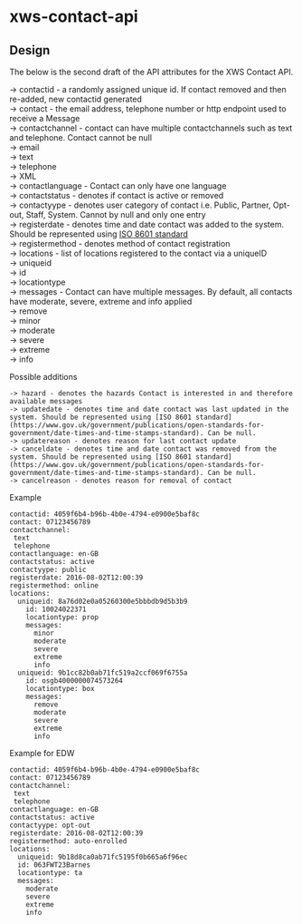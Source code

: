 # xws-contact-api

## Design

The below is the second draft of the API attributes for the XWS Contact API.  

-> contactid - a randomly assigned unique id. If contact removed and then re-added, new contactid generated  
-> contact - the email address, telephone number or http endpoint used to receive a Message  
-> contactchannel - contact can have multiple contactchannels such as text and telephone. Contact cannot be null  
  -> email  
  -> text  
  -> telephone  
  -> XML  
-> contactlanguage - Contact can only have one language  
-> contactstatus - denotes if contact is active or removed  
-> contactyype - denotes user category of contact i.e. Public, Partner, Opt-out, Staff, System. Cannot by null and only one entry  
-> registerdate - denotes time and date contact was added to the system. Should be represented using [ISO 8601 standard](https://www.gov.uk/government/publications/open-standards-for-government/date-times-and-time-stamps-standard)  
-> registermethod - denotes method of contact registration  
-> locations - list of locations registered to the contact via a uniqueID  
  -> uniqueid  
    -> id  
    -> locationtype  
    -> messages - Contact can have multiple messages. By default, all contacts have moderate, severe, extreme and info applied  
      -> remove  
      -> minor  
      -> moderate  
      -> severe  
      -> extreme  
      -> info  

Possible additions

~~~~
-> hazard - denotes the hazards Contact is interested in and therefore available messages
-> updatedate - denotes time and date contact was last updated in the system. Should be represented using [ISO 8601 standard](https://www.gov.uk/government/publications/open-standards-for-government/date-times-and-time-stamps-standard). Can be null.
-> updatereason - denotes reason for last contact update 
-> canceldate - denotes time and date contact was removed from the system. Should be represented using [ISO 8601 standard](https://www.gov.uk/government/publications/open-standards-for-government/date-times-and-time-stamps-standard). Can be null.
-> cancelreason - denotes reason for removal of contact 
~~~~

Example

~~~~
contactid: 4059f6b4-b96b-4b0e-4794-e0900e5baf8c
contact: 07123456789
contactchannel:
 text
 telephone
contactlanguage: en-GB
contactstatus: active
contactyype: public
registerdate: 2016-08-02T12:00:39
registermethod: online
locations:
  uniqueid: 8a76d02e0a05260300e5bbbdb9d5b3b9
    id: 10024022371
    locationtype: prop
    messages:
      minor
      moderate
      severe
      extreme
      info
  uniqueid: 9b1cc82b0ab71fc519a2ccf069f6755a
    id: osgb4000000074573264
    locationtype: box
    messages:
      remove
      moderate
      severe
      extreme
      info
  ~~~~

Example for EDW

~~~~
contactid: 4059f6b4-b96b-4b0e-4794-e0900e5baf8c
contact: 07123456789
contactchannel:
 text
 telephone
contactlanguage: en-GB
contactstatus: active
contactyype: opt-out
registerdate: 2016-08-02T12:00:39
registermethod: auto-enrolled
locations:
  uniqueid: 9b18d8ca0ab71fc5195f0b665a6f96ec
  id: 063FWT23Barnes
  locationtype: ta
  messages:
    moderate
    severe
    extreme
    info
~~~~

